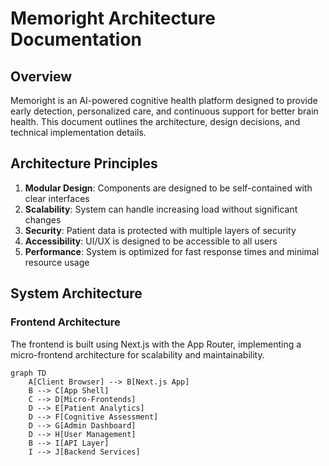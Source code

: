 # Memoright Architecture Documentation

## Overview

Memoright is an AI-powered cognitive health platform designed to provide early detection, personalized care, and continuous support for better brain health. This document outlines the architecture, design decisions, and technical implementation details.

## Architecture Principles

1. **Modular Design**: Components are designed to be self-contained with clear interfaces
2. **Scalability**: System can handle increasing load without significant changes
3. **Security**: Patient data is protected with multiple layers of security
4. **Accessibility**: UI/UX is designed to be accessible to all users
5. **Performance**: System is optimized for fast response times and minimal resource usage

## System Architecture

### Frontend Architecture

The frontend is built using Next.js with the App Router, implementing a micro-frontend architecture for scalability and maintainability.

```mermaid
graph TD
    A[Client Browser] --> B[Next.js App]
    B --> C[App Shell]
    C --> D[Micro-Frontends]
    D --> E[Patient Analytics]
    D --> F[Cognitive Assessment]
    D --> G[Admin Dashboard]
    D --> H[User Management]
    B --> I[API Layer]
    I --> J[Backend Services]

